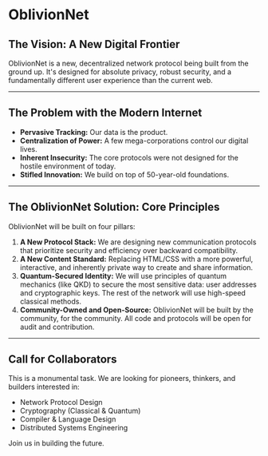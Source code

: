 # OblivionNet 

## The Vision: A New Digital Frontier

OblivionNet is a new, decentralized network protocol being built from the ground up. It's designed for absolute privacy, robust security, and a fundamentally different user experience than the current web.

---

## The Problem with the Modern Internet

* **Pervasive Tracking:** Our data is the product.
* **Centralization of Power:** A few mega-corporations control our digital lives.
* **Inherent Insecurity:** The core protocols were not designed for the hostile environment of today.
* **Stifled Innovation:** We build on top of 50-year-old foundations.

---

## The OblivionNet Solution: Core Principles

OblivionNet will be built on four pillars:

1.  **A New Protocol Stack:** We are designing new communication protocols that prioritize security and efficiency over backward compatibility.
2.  **A New Content Standard:** Replacing HTML/CSS with a more powerful, interactive, and inherently private way to create and share information.
3.  **Quantum-Secured Identity:** We will use principles of quantum mechanics (like QKD) to secure the most sensitive data: user addresses and cryptographic keys. The rest of the network will use high-speed classical methods.
4.  **Community-Owned and Open-Source:** OblivionNet will be built by the community, for the community. All code and protocols will be open for audit and contribution.

---

## Call for Collaborators

This is a monumental task. We are looking for pioneers, thinkers, and builders interested in:

* Network Protocol Design
* Cryptography (Classical & Quantum)
* Compiler & Language Design
* Distributed Systems Engineering

Join us in building the future.
